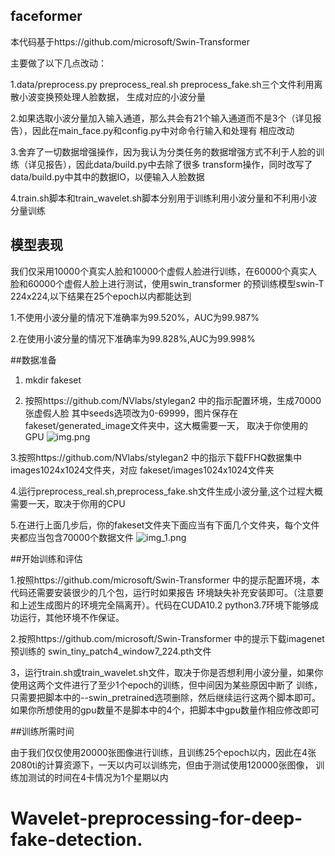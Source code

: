 
## faceformer

本代码基于https://github.com/microsoft/Swin-Transformer

主要做了以下几点改动：

1.data/preprocess.py preprocess_real.sh preprocess_fake.sh三个文件利用离散小波变换预处理人脸数据， 生成对应的小波分量

2.如果选取小波分量加入输入通道，那么共会有21个输入通道而不是3个（详见报告），因此在main_face.py和config.py中对命令行输入和处理有
相应改动

3.舍弃了一切数据增强操作，因为我认为分类任务的数据增强方式不利于人脸的训练（详见报告），因此data/build.py中去除了很多
transform操作，同时改写了data/build.py中其中的数据IO，以便输入人脸数据

4.train.sh脚本和train_wavelet.sh脚本分别用于训练利用小波分量和不利用小波分量训练

## 模型表现

我们仅采用10000个真实人脸和10000个虚假人脸进行训练，在60000个真实人脸和60000个虚假人脸上进行测试，使用swin_transformer
的预训练模型swin-T 224x224,以下结果在25个epoch以内都能达到

1.不使用小波分量的情况下准确率为99.520%，AUC为99.987%

2.在使用小波分量的情况下准确率为99.828%,AUC为99.998%

##数据准备
1. mkdir fakeset 

2. 按照https://github.com/NVlabs/stylegan2
   中的指示配置环境，生成70000张虚假人脸
其中seeds选项改为0-69999，图片保存在fakeset/generated_image文件夹中，这大概需要一天， 
   取决于你使用的GPU
![img.png](img.png)
   
3.按照https://github.com/NVlabs/stylegan2 
中的指示下载FFHQ数据集中images1024x1024文件夹，对应
fakeset/images1024x1024文件夹

4.运行preprocess_real.sh,preprocess_fake.sh文件生成小波分量,这个过程大概需要一天，取决于你用的CPU


5.在进行上面几步后，你的fakeset文件夹下面应当有下面几个文件夹，每个文件夹都应当包含70000个数据文件
![img_1.png](img_1.png)

##开始训练和评估

1.按照https://github.com/microsoft/Swin-Transformer
中的提示配置环境，本代码还需要安装很少的几个包，运行时如果报告
环境缺失补充安装即可。（注意要和上述生成图片的环境完全隔离开）。代码在CUDA10.2 python3.7环境下能够成功运行，其他环境不作保证。

2.按照https://github.com/microsoft/Swin-Transformer
中的提示下载imagenet预训练的
swin_tiny_patch4_window7_224.pth文件

3，运行train.sh或train_wavelet.sh文件，取决于你是否想利用小波分量，如果你使用这两个文件进行了至少1个epoch的训练，但中间因为某些原因中断了
训练，只需要把脚本中的--swin_pretrained选项删除，然后继续运行这两个脚本即可。如果你所想使用的gpu数量不是脚本中的4个，把脚本中gpu数量作相应修改即可

##训练所需时间

由于我们仅仅使用20000张图像进行训练，且训练25个epoch以内，因此在4张2080ti的计算资源下，一天以内可以训练完，但由于测试使用120000张图像，
训练加测试的时间在4卡情况为1个星期以内








# Wavelet-preprocessing-for-deep-fake-detection.
